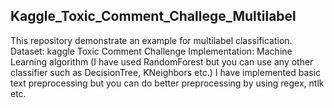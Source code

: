 ## Kaggle_Toxic_Comment_Challege_Multilabel

This repository demonstrate an example for multilabel classification.
Dataset: kaggle Toxic Comment Challenge
Implementation: Machine Learning algorithm (I have used RandomForest but you can use any other classifier such as DecisionTree, KNeighbors etc.)
I have implemented basic text preprocessing but you can do better preprocessing by using regex, ntlk etc.
